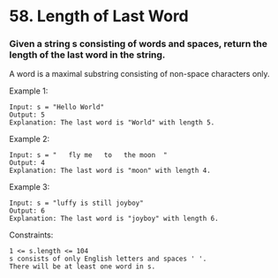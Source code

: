# 58. Length of Last Word
### Given a string s consisting of words and spaces, return the length of the last word in the string.

A word is a maximal
substring
consisting of non-space characters only.

Example 1:
```
Input: s = "Hello World"
Output: 5
Explanation: The last word is "World" with length 5.
```
Example 2:
```
Input: s = "   fly me   to   the moon  "
Output: 4
Explanation: The last word is "moon" with length 4.
```
Example 3:
```
Input: s = "luffy is still joyboy"
Output: 6
Explanation: The last word is "joyboy" with length 6.
```

Constraints:
```
1 <= s.length <= 104
s consists of only English letters and spaces ' '.
There will be at least one word in s.
```